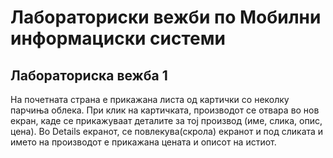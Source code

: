 # Лабораториски вежби по Мобилни информациски системи

## Лабораториска вежба 1

На почетната страна е прикажана листа од картички со неколку парчиња облека.
При клик на картичката, производот се отвара во нов екран, каде се прикажуваат деталите за тој производ (име, слика, опис, цена).
Во Details екранот, се повлекува(скрола) екранот и под сликата и името на производот е прикажана цената и описот на истиот.
